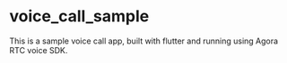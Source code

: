 # voice_call_sample

This is a sample voice call app, built with flutter and running using Agora RTC voice SDK. 
